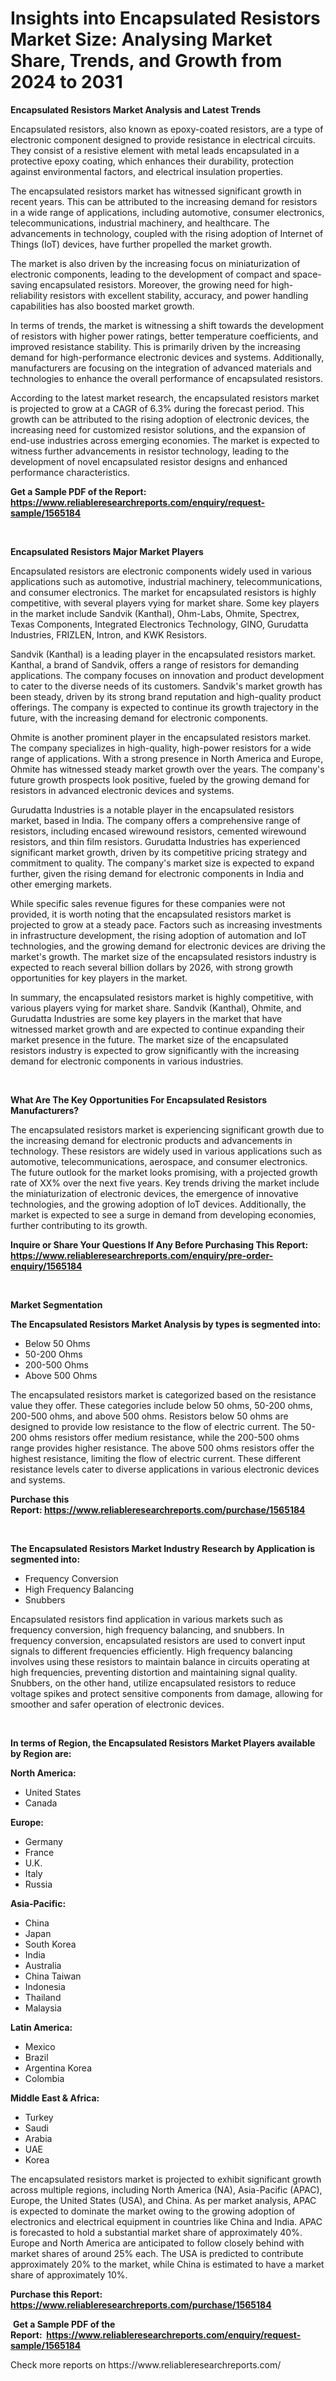 <p><h1>Insights into Encapsulated Resistors Market Size: Analysing Market Share, Trends, and Growth from 2024 to 2031</h1></p><p><strong>Encapsulated Resistors Market Analysis and Latest Trends</strong></p>
<p><p>Encapsulated resistors, also known as epoxy-coated resistors, are a type of electronic component designed to provide resistance in electrical circuits. They consist of a resistive element with metal leads encapsulated in a protective epoxy coating, which enhances their durability, protection against environmental factors, and electrical insulation properties.</p><p>The encapsulated resistors market has witnessed significant growth in recent years. This can be attributed to the increasing demand for resistors in a wide range of applications, including automotive, consumer electronics, telecommunications, industrial machinery, and healthcare. The advancements in technology, coupled with the rising adoption of Internet of Things (IoT) devices, have further propelled the market growth.</p><p>The market is also driven by the increasing focus on miniaturization of electronic components, leading to the development of compact and space-saving encapsulated resistors. Moreover, the growing need for high-reliability resistors with excellent stability, accuracy, and power handling capabilities has also boosted market growth.</p><p>In terms of trends, the market is witnessing a shift towards the development of resistors with higher power ratings, better temperature coefficients, and improved resistance stability. This is primarily driven by the increasing demand for high-performance electronic devices and systems. Additionally, manufacturers are focusing on the integration of advanced materials and technologies to enhance the overall performance of encapsulated resistors.</p><p>According to the latest market research, the encapsulated resistors market is projected to grow at a CAGR of 6.3% during the forecast period. This growth can be attributed to the rising adoption of electronic devices, the increasing need for customized resistor solutions, and the expansion of end-use industries across emerging economies. The market is expected to witness further advancements in resistor technology, leading to the development of novel encapsulated resistor designs and enhanced performance characteristics.</p></p>
<p><strong>Get a Sample PDF of the Report:&nbsp; <a href="https://www.reliableresearchreports.com/enquiry/request-sample/1565184">https://www.reliableresearchreports.com/enquiry/request-sample/1565184</a></strong></p>
<p>&nbsp;</p>
<p><strong>Encapsulated Resistors Major Market Players</strong></p>
<p><p>Encapsulated resistors are electronic components widely used in various applications such as automotive, industrial machinery, telecommunications, and consumer electronics. The market for encapsulated resistors is highly competitive, with several players vying for market share. Some key players in the market include Sandvik (Kanthal), Ohm-Labs, Ohmite, Spectrex, Texas Components, Integrated Electronics Technology, GINO, Gurudatta Industries, FRIZLEN, Intron, and KWK Resistors.</p><p>Sandvik (Kanthal) is a leading player in the encapsulated resistors market. Kanthal, a brand of Sandvik, offers a range of resistors for demanding applications. The company focuses on innovation and product development to cater to the diverse needs of its customers. Sandvik's market growth has been steady, driven by its strong brand reputation and high-quality product offerings. The company is expected to continue its growth trajectory in the future, with the increasing demand for electronic components.</p><p>Ohmite is another prominent player in the encapsulated resistors market. The company specializes in high-quality, high-power resistors for a wide range of applications. With a strong presence in North America and Europe, Ohmite has witnessed steady market growth over the years. The company's future growth prospects look positive, fueled by the growing demand for resistors in advanced electronic devices and systems.</p><p>Gurudatta Industries is a notable player in the encapsulated resistors market, based in India. The company offers a comprehensive range of resistors, including encased wirewound resistors, cemented wirewound resistors, and thin film resistors. Gurudatta Industries has experienced significant market growth, driven by its competitive pricing strategy and commitment to quality. The company's market size is expected to expand further, given the rising demand for electronic components in India and other emerging markets.</p><p>While specific sales revenue figures for these companies were not provided, it is worth noting that the encapsulated resistors market is projected to grow at a steady pace. Factors such as increasing investments in infrastructure development, the rising adoption of automation and IoT technologies, and the growing demand for electronic devices are driving the market's growth. The market size of the encapsulated resistors industry is expected to reach several billion dollars by 2026, with strong growth opportunities for key players in the market.</p><p>In summary, the encapsulated resistors market is highly competitive, with various players vying for market share. Sandvik (Kanthal), Ohmite, and Gurudatta Industries are some key players in the market that have witnessed market growth and are expected to continue expanding their market presence in the future. The market size of the encapsulated resistors industry is expected to grow significantly with the increasing demand for electronic components in various industries.</p></p>
<p>&nbsp;</p>
<p><strong>What Are The Key Opportunities For Encapsulated Resistors Manufacturers?</strong></p>
<p><p>The encapsulated resistors market is experiencing significant growth due to the increasing demand for electronic products and advancements in technology. These resistors are widely used in various applications such as automotive, telecommunications, aerospace, and consumer electronics. The future outlook for the market looks promising, with a projected growth rate of XX% over the next five years. Key trends driving the market include the miniaturization of electronic devices, the emergence of innovative technologies, and the growing adoption of IoT devices. Additionally, the market is expected to see a surge in demand from developing economies, further contributing to its growth.</p></p>
<p><strong>Inquire or Share Your Questions If Any Before Purchasing This Report: <a href="https://www.reliableresearchreports.com/enquiry/pre-order-enquiry/1565184">https://www.reliableresearchreports.com/enquiry/pre-order-enquiry/1565184</a></strong></p>
<p>&nbsp;</p>
<p><strong>Market Segmentation</strong></p>
<p><strong>The Encapsulated Resistors Market Analysis by types is segmented into:</strong></p>
<p><ul><li>Below 50 Ohms</li><li>50-200 Ohms</li><li>200-500 Ohms</li><li>Above 500 Ohms</li></ul></p>
<p><p>The encapsulated resistors market is categorized based on the resistance value they offer. These categories include below 50 ohms, 50-200 ohms, 200-500 ohms, and above 500 ohms. Resistors below 50 ohms are designed to provide low resistance to the flow of electric current. The 50-200 ohms resistors offer medium resistance, while the 200-500 ohms range provides higher resistance. The above 500 ohms resistors offer the highest resistance, limiting the flow of electric current. These different resistance levels cater to diverse applications in various electronic devices and systems.</p></p>
<p><strong>Purchase this Report:&nbsp;<a href="https://www.reliableresearchreports.com/purchase/1565184">https://www.reliableresearchreports.com/purchase/1565184</a></strong></p>
<p>&nbsp;</p>
<p><strong>The Encapsulated Resistors Market Industry Research by Application is segmented into:</strong></p>
<p><ul><li>Frequency Conversion</li><li>High Frequency Balancing</li><li>Snubbers</li></ul></p>
<p><p>Encapsulated resistors find application in various markets such as frequency conversion, high frequency balancing, and snubbers. In frequency conversion, encapsulated resistors are used to convert input signals to different frequencies efficiently. High frequency balancing involves using these resistors to maintain balance in circuits operating at high frequencies, preventing distortion and maintaining signal quality. Snubbers, on the other hand, utilize encapsulated resistors to reduce voltage spikes and protect sensitive components from damage, allowing for smoother and safer operation of electronic devices.</p></p>
<p>&nbsp;</p>
<p><strong>In terms of Region, the Encapsulated Resistors Market Players available by Region are:</strong></p>
<p>
    <p> <strong> North America: </strong>
        <ul>
            <li>United States</li>
            <li>Canada</li>
        </ul>
        </p> 
    <p> <strong> Europe: </strong>
        <ul>
            <li>Germany</li>
            <li>France</li>
            <li>U.K.</li>
            <li>Italy</li>
            <li>Russia</li>
        </ul>
        </p> 
    <p> <strong> Asia-Pacific: </strong>
        <ul>
            <li>China</li>
            <li>Japan</li>
            <li>South Korea</li>
            <li>India</li>
            <li>Australia</li>
            <li>China Taiwan</li>
            <li>Indonesia</li>
            <li>Thailand</li>
            <li>Malaysia</li>
        </ul>
        </p> 
    <p> <strong> Latin America: </strong>
        <ul>
            <li>Mexico</li>
            <li>Brazil</li>
            <li>Argentina Korea</li>
            <li>Colombia</li>
        </ul>
        </p> 
    <p> <strong> Middle East & Africa: </strong>
        <ul>
            <li>Turkey</li>
            <li>Saudi</li>
            <li>Arabia</li>
            <li>UAE</li>
            <li>Korea</li>
        </ul>
    </p>
    </p>
<p><p>The encapsulated resistors market is projected to exhibit significant growth across multiple regions, including North America (NA), Asia-Pacific (APAC), Europe, the United States (USA), and China. As per market analysis, APAC is expected to dominate the market owing to the growing adoption of electronics and electrical equipment in countries like China and India. APAC is forecasted to hold a substantial market share of approximately 40%. Europe and North America are anticipated to follow closely behind with market shares of around 25% each. The USA is predicted to contribute approximately 20% to the market, while China is estimated to have a market share of approximately 10%.</p></p>
<p><strong>Purchase this Report: <a href="https://www.reliableresearchreports.com/purchase/1565184">https://www.reliableresearchreports.com/purchase/1565184</a></strong></p>
<p>&nbsp;<strong>Get a Sample PDF of the Report:&nbsp;&nbsp;<a href="https://www.reliableresearchreports.com/enquiry/request-sample/1565184">https://www.reliableresearchreports.com/enquiry/request-sample/1565184</a></strong></p>
<p><strong></strong></p>
<p>Check more reports on https://www.reliableresearchreports.com/</p>